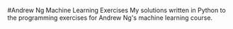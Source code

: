 #Andrew Ng Machine Learning Exercises
My solutions written in Python to the programming exercises for Andrew Ng's machine learning course.